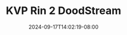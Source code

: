 --- 
title: "KVP  Rin 2  DoodStream"
description: "streaming   KVP  Rin 2  DoodStream yandex    "
date: 2024-09-17T14:02:19-08:00
file_code: "1jlg20pyc466"
draft: false
cover: "75g4afq6go6v4qev.jpg"
tags: ["KVP", "Rin", "DoodStream", "bokep-indo", "bokep-viral", "bokep-ig"]
length: 177
fld_id: "1390656"
foldername: "Asupanwik2"
categories: ["Asupanwik2"]
views: 12
---